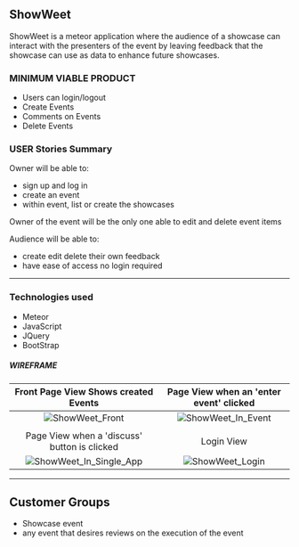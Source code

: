 ## ShowWeet

ShowWeet is a meteor application where the audience of a showcase can interact with the presenters of the event by leaving feedback that the showcase can use as data to enhance future showcases.

### MINIMUM VIABLE PRODUCT
- Users can login/logout
- Create Events
- Comments on Events
- Delete Events

### USER Stories Summary

Owner will be able to:

- sign up and log in
- create an event
- within event, list or create the showcases

Owner of the event will be the only one able to edit and delete event items

Audience will be able to:

- create edit delete their own feedback
- have ease of access no login required

----
### Technologies used

* Meteor
* JavaScript
* JQuery
* BootStrap

##### WIREFRAME
| Front Page View Shows created Events            | Page View when an 'enter event' clicked   |
|:-----------------------------------------------:|:-----------------------------------------:|
| ![ShowWeet_Front](http://gph.to/1Oiwvkz)        |![ShowWeet_In_Event](http://gph.to/1PQHKkM)|
|                                                 |                                           |
| Page View when a 'discuss' button is clicked    | Login View                                |  
| ![ShowWeet_In_Single_App](http://gph.to/1hIjzKe)| ![ShowWeet_Login](http://gph.to/1KvPDy0)  |

----

## Customer Groups
- Showcase event
- any event that desires reviews on the execution of the event
